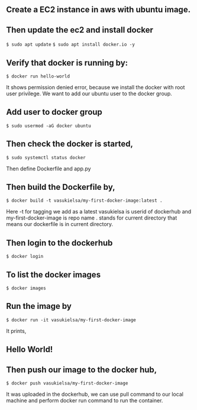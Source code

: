 Create a EC2 instance in aws with ubuntu image.
---
Then update the ec2 and install docker
---

`$ sudo apt update`
`$ sudo apt install docker.io -y`


Verify that docker is running by:
---

`$ docker run hello-world`


It shows permission denied error, because we install the docker with root user privilege. We want to add our ubuntu user to the docker group.

Add user to docker group
---

`$ sudo usermod -aG docker ubuntu`


Then check the docker is started,
---

`$ sudo systemctl status docker`

Then define Dockerfile and app.py 

Then build the Dockerfile by,
---

`$ docker build -t vasukielsa/my-first-docker-image:latest .`

Here -t for tagging we add as a latest
vasukielsa is userid of dockerhub and my-first-docker-image is repo name
. stands for current directory that means our dockerfile is in current directory.

Then login to the dockerhub
---
`$ docker login`


To list the docker images
---
`$ docker images`

Run the image by
---
`$ docker run -it vasukielsa/my-first-docker-image`

It prints,

Hello World!
---

Then push our image to the docker hub,
---

`$ docker push vasukielsa/my-first-docker-image`

It was uploaded in the dockerhub, we can use pull command to our local machine and perform docker run command to run the container.

